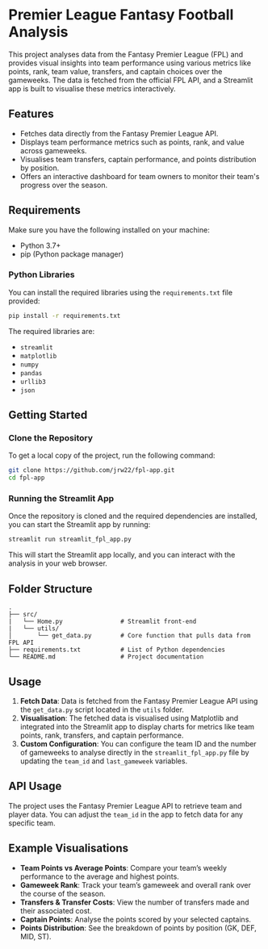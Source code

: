 
# Premier League Fantasy Football Analysis

This project analyses data from the Fantasy Premier League (FPL) and provides visual insights into team performance using various metrics like points, rank, team value, transfers, and captain choices over the gameweeks. The data is fetched from the official FPL API, and a Streamlit app is built to visualise these metrics interactively.

## Features

- Fetches data directly from the Fantasy Premier League API.
- Displays team performance metrics such as points, rank, and value across gameweeks.
- Visualises team transfers, captain performance, and points distribution by position.
- Offers an interactive dashboard for team owners to monitor their team's progress over the season.

## Requirements

Make sure you have the following installed on your machine:

- Python 3.7+
- pip (Python package manager)

### Python Libraries
You can install the required libraries using the `requirements.txt` file provided:

```bash
pip install -r requirements.txt
```

The required libraries are:

- `streamlit`
- `matplotlib`
- `numpy`
- `pandas`
- `urllib3`
- `json`

## Getting Started

### Clone the Repository

To get a local copy of the project, run the following command:

```bash
git clone https://github.com/jrw22/fpl-app.git
cd fpl-app
```

### Running the Streamlit App

Once the repository is cloned and the required dependencies are installed, you can start the Streamlit app by running:

```bash
streamlit run streamlit_fpl_app.py
```

This will start the Streamlit app locally, and you can interact with the analysis in your web browser.

## Folder Structure

```
.
├── src/
|   └── Home.py                # Streamlit front-end
|   └── utils/                     
│       └── get_data.py        # Core function that pulls data from FPL API
├── requirements.txt           # List of Python dependencies
└── README.md                  # Project documentation
```

## Usage

1. **Fetch Data**: Data is fetched from the Fantasy Premier League API using the `get_data.py` script located in the `utils` folder.
2. **Visualisation**: The fetched data is visualised using Matplotlib and integrated into the Streamlit app to display charts for metrics like team points, rank, transfers, and captain performance.
3. **Custom Configuration**: You can configure the team ID and the number of gameweeks to analyse directly in the `streamlit_fpl_app.py` file by updating the `team_id` and `last_gameweek` variables.

## API Usage

The project uses the Fantasy Premier League API to retrieve team and player data. You can adjust the `team_id` in the app to fetch data for any specific team.

## Example Visualisations

- **Team Points vs Average Points**: Compare your team’s weekly performance to the average and highest points.
- **Gameweek Rank**: Track your team’s gameweek and overall rank over the course of the season.
- **Transfers & Transfer Costs**: View the number of transfers made and their associated cost.
- **Captain Points**: Analyse the points scored by your selected captains.
- **Points Distribution**: See the breakdown of points by position (GK, DEF, MID, ST).



